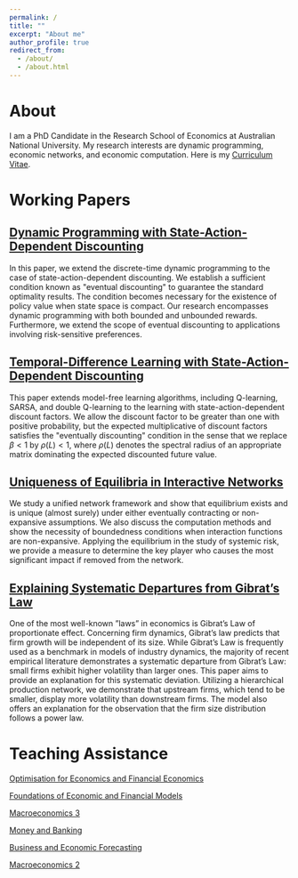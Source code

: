 ```yaml
---
permalink: /
title: ""
excerpt: "About me"
author_profile: true
redirect_from: 
  - /about/
  - /about.html
---
```


# About
I am a PhD Candidate in the Research School of Economics at Australian National University.
My research interests are dynamic programming, economic networks, and economic computation. 
Here is my [Curriculum Vitae](/files/resume.pdf).

# Working Papers
## [Dynamic Programming with State-Action-Dependent Discounting]()

In this paper, we extend the discrete-time dynamic programming to
the case of state-action-dependent discounting. We establish a sufficient condition
known as "eventual discounting" to guarantee the standard optimality results. The
condition becomes necessary for the existence of policy value when state space is
compact. Our research encompasses dynamic programming with both bounded and
unbounded rewards. Furthermore, we extend the scope of eventual discounting to
applications involving risk-sensitive preferences.

## [Temporal-Difference Learning with State-Action-Dependent Discounting]()

This paper extends model-free learning algorithms, including Q-learning,
SARSA, and double Q-learning to the learning with state-action-dependent discount
factors. We allow the discount factor to be greater than one with positive probability, 
but the expected multiplicative of discount factors satisfies the "eventually
discounting" condition in the sense that we replace $β < 1$ by $ρ(L) < 1$, where $ρ(L)$
denotes the spectral radius of an appropriate matrix dominating the expected discounted future value.

## [Uniqueness of Equilibria in Interactive Networks]()

We study a unified network framework and show that equilibrium exists and is unique (almost surely) under either eventually contracting or non-expansive assumptions.
We also discuss the computation methods and show the necessity of boundedness conditions when interaction functions are non-expansive.
Applying the equilibrium in the study of systemic risk, we provide a measure to determine the key player who causes the most significant impact if removed from the network. 

## [Explaining Systematic Departures from Gibrat’s Law]()

One of the most well-known ”laws” in economics is Gibrat’s Law of
proportionate effect. Concerning firm dynamics, Gibrat’s law predicts that firm
growth will be independent of its size. While Gibrat’s Law is frequently used as a
benchmark in models of industry dynamics, the majority of recent empirical literature demonstrates a systematic departure from Gibrat’s Law: small firms exhibit
higher volatility than larger ones. This paper aims to provide an explanation for
this systematic deviation. Utilizing a hierarchical production network, we demonstrate that upstream firms, which tend to be smaller, display more volatility than
downstream firms. The model also offers an explanation for the observation that the firm size distribution follows a power law.

# Teaching Assistance

[Optimisation for Economics and Financial Economics](https://programsandcourses.anu.edu.au/2024/course/ECON2125)

[Foundations of Economic and Financial Models](https://programsandcourses.anu.edu.au/2024/course/EMET1001)

[Macroeconomics 3](https://programsandcourses.anu.edu.au/2024/course/ECON3102)

[Money and Banking](https://programsandcourses.anu.edu.au/2024/course/ECON2026)

[Business and Economic Forecasting](https://programsandcourses.anu.edu.au/course/emet3007)

[Macroeconomics 2](https://programsandcourses.anu.edu.au/2024/course/ECON2102)
